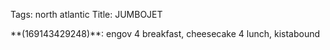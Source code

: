 Tags: north atlantic
Title: JUMBOJET
  
<p>**(169143429248)**: engov 4 breakfast, cheesecake 4 lunch, kistabound</p>